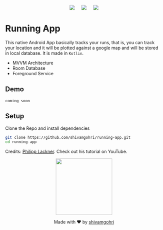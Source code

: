 <p align="center">
    <a href="https://twitter.com/shivamgohri"><img src="https://img.shields.io/twitter/follow/shivamgohri?label=Follow&style=social"></a> 
    &emsp;
    <a href="https://linkedin.com/in/shivamgohri"><img src="https://img.shields.io/badge/Linkedin-Connect-blue"></a>
    &emsp;
    <a href="https://github.com/shivamgohri"><img src="https://img.shields.io/github/followers/shivamgohri?label=Follow&style=social"></a>
</p>

# Running App

This native Android App basically tracks your runs, that is, you can track your location and it will be plotted against a google map and will be stored in local database. It is made in ```Kotlin```.

- MVVM Architecture
- Room Database
- Foreground Service

## Demo

```coming soon```

## Setup

Clone the Repo and install dependencies
```bash
git clone https://github.com/shivamgohri/running-app.git
cd running-app
```

Credits: [Philipp Lackner](https://github.com/philipplackner). Check out his tutorial on YouTube.

<p align="center">
    <a href="https://instagram.com/shivamgohri"><img src="https://i.ibb.co/FX9ZBJ4/bitmoji-without-BG-01.png" width="180" height="180"></a>
</p>
<p align="center">
  Made with ♥ by <a href="https://github.com/shivamgohri">shivamgohri</a>
</p